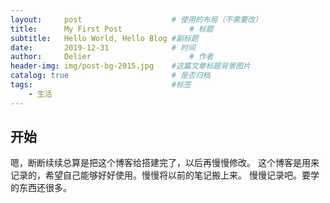 ```yaml
---
layout:     post                    # 使用的布局（不需要改）
title:      My First Post               # 标题 
subtitle:   Hello World, Hello Blog #副标题
date:       2019-12-31              # 时间
author:     Delier                      # 作者
header-img: img/post-bg-2015.jpg    #这篇文章标题背景图片
catalog: true                       # 是否归档
tags:                               #标签
    - 生活
---
```


## 开始
嗯，断断续续总算是把这个博客给搭建完了，以后再慢慢修改。
这个博客是用来记录的，希望自己能够好好使用。慢慢将以前的笔记搬上来。
慢慢记录吧。要学的东西还很多。
